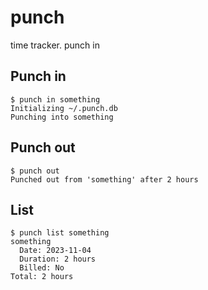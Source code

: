 # punch
time tracker. punch in

## Punch in
```
$ punch in something
Initializing ~/.punch.db
Punching into something
```

## Punch out
```
$ punch out
Punched out from 'something' after 2 hours
```

## List 
```
$ punch list something
something
  Date: 2023-11-04
  Duration: 2 hours
  Billed: No
Total: 2 hours
```
